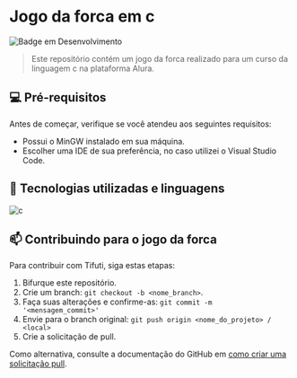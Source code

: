 # Jogo da forca em c

<!---Esses são exemplos. Veja https://shields.io para outras pessoas ou para personalizar este conjunto de escudos. Você pode querer incluir dependências, status do projeto e informações de licença aqui--->

![Badge em Desenvolvimento](http://img.shields.io/static/v1?label=STATUS&message=FINALIZADO&color=BLUE&style=for-the-badge)

> Este repositório contém um jogo da forca realizado para um curso da linguagem c na plataforma Alura.

## 💻 Pré-requisitos

Antes de começar, verifique se você atendeu aos seguintes requisitos:
<!---Estes são apenas requisitos de exemplo. Adicionar, duplicar ou remover conforme necessário--->
* Possui o MinGW instalado em sua máquina.
* Escolher uma IDE de sua preferência, no caso utilizei o Visual Studio Code.

## 🚀 Tecnologias utilizadas e linguagens
![c](https://img.shields.io/badge/C-00599C?style=for-the-badge&logo=c&logoColor=white)

## 📫 Contribuindo para o jogo da forca
<!---Se o seu README for longo ou se você tiver algum processo ou etapas específicas que deseja que os contribuidores sigam, considere a criação de um arquivo CONTRIBUTING.md separado--->
Para contribuir com Tifuti, siga estas etapas:

1. Bifurque este repositório.
2. Crie um branch: `git checkout -b <nome_branch>`.
3. Faça suas alterações e confirme-as: `git commit -m '<mensagem_commit>'`
4. Envie para o branch original: `git push origin <nome_do_projeto> / <local>`
5. Crie a solicitação de pull.

Como alternativa, consulte a documentação do GitHub em [como criar uma solicitação pull](https://help.github.com/en/github/collaborating-with-issues-and-pull-requests/creating-a-pull-request).
